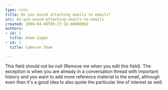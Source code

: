 ```yaml
---
type: rule
title: Do you avoid attaching emails to emails?
uri: do-you-avoid-attaching-emails-to-emails
created: 2009-04-08T09:27:10.0000000Z
authors:
- id: 1
  title: Adam Cogan
- id: 2
  title: Cameron Shaw

---
```


 This field should not be null (Remove me when you edit this field).   The exception is when you are already in a conversation thread with important history and you want to add more reference material to the email, although even then it's a good idea to also quote the particular line of interest as well.  
